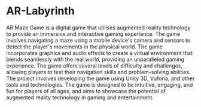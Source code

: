 # AR-Labyrinth
AR Maze Game is a digital game that utilises augmented reality technology to provide an immersive and interactive gaming experience. The game involves navigating a maze using a mobile device's camera and sensors to detect the player's movements in the physical world.  The game incorporates graphics and audio effects to create a virtual environment that blends seamlessly with the real world, providing an unparalleled gaming experience. The game offers several levels of difficulty and challenges, allowing players to test their navigation skills and problem-solving abilities.  The project involves developing the game using Unity 3D, Vuforia, and other tools and technologies. The game is designed to be intuitive, engaging, and fun for players of all ages, and aims to showcase the potential of augmented reality technology in gaming and entertainment.
